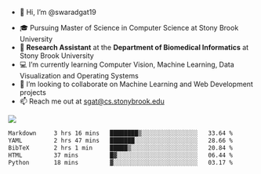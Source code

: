- 👋 Hi, I’m @swaradgat19
<!-- - 👀 I’m interested in  -->
- 🎓 Pursuing Master of Science in Computer Science at Stony Brook University
- :microscope: **Research Assistant** at the **Department of Biomedical Informatics** at Stony Brook University 
- 💻 I’m currently learning Computer Vision, Machine Learning, Data Visualization and Operating Systems
- 💞️ I’m looking to collaborate on Machine Learning and Web Development projects 
- 📫 Reach me out at sgat@cs.stonybrook.edu

![](https://komarev.com/ghpvc/?username=your-github-username&color=green)

<!--START_SECTION:waka-->

```txt
Markdown     3 hrs 16 mins   ████████▒░░░░░░░░░░░░░░░░   33.64 %
YAML         2 hrs 47 mins   ███████░░░░░░░░░░░░░░░░░░   28.66 %
BibTeX       2 hrs 1 min     █████▒░░░░░░░░░░░░░░░░░░░   20.84 %
HTML         37 mins         █▓░░░░░░░░░░░░░░░░░░░░░░░   06.44 %
Python       18 mins         ▓░░░░░░░░░░░░░░░░░░░░░░░░   03.17 %
```

<!--END_SECTION:waka-->

<!---
swaradgat19/swaradgat19 is a ✨ special ✨ repository because its `README.md` (this file) appears on your GitHub profile.
You can click the Preview link to take a look at your changes.
--->
